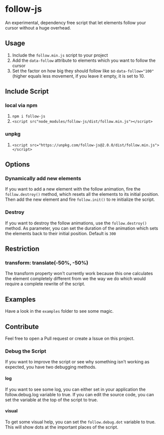 # follow-js
An experimental, dependency free script that let elements follow your cursor without a huge overhead.

## Usage
1. Include the `follow.min.js` script to your project
2. Add the `data-follow` attribute to elements which you want to follow the cursor
3. Set the factor on how big they should follow like so `data-follow="100"` (higher equals less movement, if you 
leave it empty, it is set to 10.

## Include Script
### local via npm
1. `npm i follow-js`
2. `<script src"node_modules/follow-js/dist/follow.min.js"></script>`

### unpkg
1. `<script src="https://unpkg.com/follow-js@2.0.0/dist/follow.min.js"></script>`

## Options
### Dynamically add new elements
If you want to add a new element with the follow animation, fire the `follow.destroy()` method, which resets all the 
elements to its initial position. Then add the new element and fire `follow.init()` to re initialize the script. 

### Destroy
If you want to destroy the follow animations, use the `follow.destroy()` method. As parameter, you can set the duration 
of the animation which sets the elements back to their initial position. Default is `300`

## Restriction
### transform: translate(-50%, -50%)
The transform property won't currently work because this one calculates the element completely different from we the way 
we do which would require a complete rewrite of the script.

## Examples
Have a look in the `examples` folder to see some magic. 

## Contribute
Feel free to open a Pull request or create a Issue on this project.

### Debug the Script
If you want to improve the script or see why something isn't working as expected, you have two debugging methods.

#### log
If you want to see some log, you can either set in your application the follow.debug.log variable to true. If you can
edit the source code, you can set the variable at the top of the script to true.

#### visual 
To get some visual help, you can set the `follow.debug.dot` variable to true. This will show dots at the important 
places of the script.
